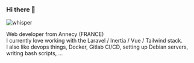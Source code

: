 ### Hi there 👋
![whisper](https://github.githubassets.com/images/mona-whisper.gif "whisper")

Web developer from Annecy (FRANCE)  
I currently love working with the Laravel / Inertia / Vue / Tailwind stack.  
I also like devops things, Docker, Gitlab CI/CD, setting up Debian servers, writing bash scripts, ...  

<!--
**tchartron/tchartron** is a ✨ _special_ ✨ repository because its `README.md` (this file) appears on your GitHub profile.

Here are some ideas to get you started:

- 🔭 I’m currently working on ...
- 🌱 I’m currently learning ...
- 👯 I’m looking to collaborate on ...
- 🤔 I’m looking for help with ...
- 💬 Ask me about ...
- 📫 How to reach me: ...
- 😄 Pronouns: ...
- ⚡ Fun fact: ...
-->
